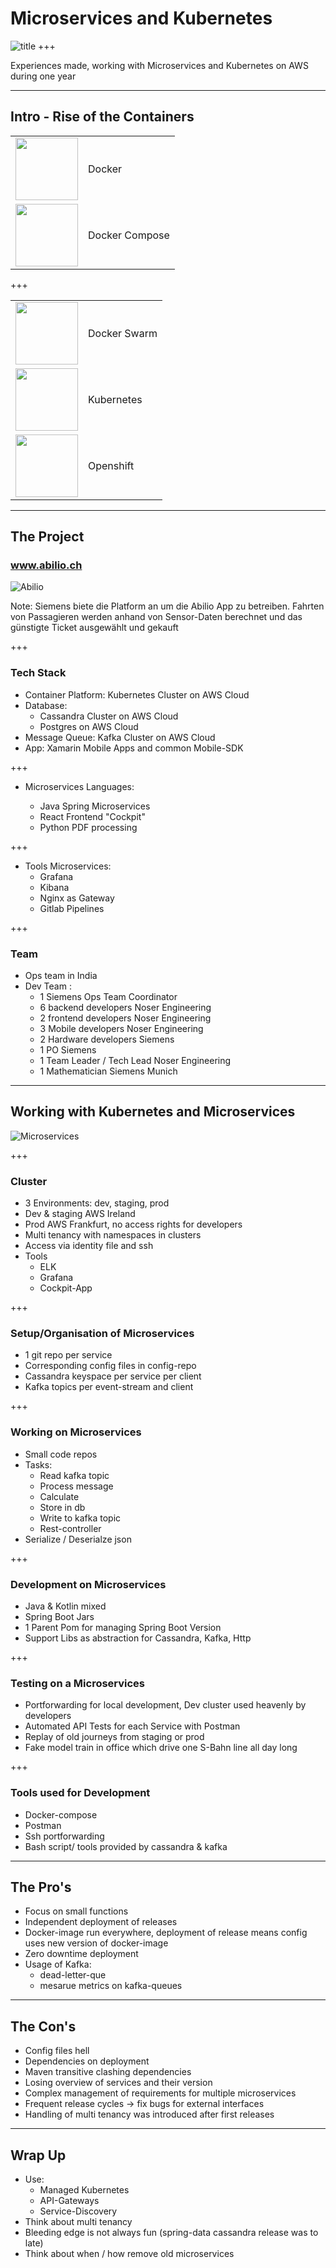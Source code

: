 # Microservices and Kubernetes

![title](assets/image/container.png)
+++


Experiences made, working with Microservices and Kubernetes on AWS during one year

---

## Intro - Rise of the Containers

<table>
<tr>
  <td><img src="assets/image/docker.png" width="100px"></td>
    <td>Docker</td>
</tr>

<tr>
  <td><img src="assets/image/compose.jpg" width="100px"></td>
    <td>Docker Compose</td>
</tr>
</table>

+++

<table>
<tr>
  <td><img src="assets/image/swarm.png" width="100px"></td>
    <td>Docker Swarm</td>
</tr>
<tr>
  <td><img src="assets/image/kubernetes.png" width="100px"></td>
    <td>Kubernetes</td>
</tr>
<tr>
  <td><img src="assets/image/openshift.png" width="100px"> </td>
    <td>Openshift</td>
</tr>
</table>

---

## The Project

### www.abilio.ch

![Abilio](assets/image/abilio.png)

Note:
Siemens biete die Platform an um die Abilio App zu betreiben.
Fahrten von Passagieren werden anhand von Sensor-Daten berechnet und das günstigte Ticket ausgewählt und gekauft

+++

### Tech Stack

- Container Platform: Kubernetes Cluster on AWS Cloud
- Database:
  - Cassandra Cluster on AWS Cloud
  - Postgres on AWS Cloud
- Message Queue: Kafka Cluster on AWS Cloud
- App: Xamarin Mobile Apps and common Mobile-SDK

+++

- Microservices Languages:

  - Java Spring Microservices
  - React Frontend "Cockpit"
  - Python PDF processing

+++

- Tools Microservices:
  - Grafana
  - Kibana
  - Nginx as Gateway
  - Gitlab Pipelines
  
+++
### Team

- Ops team in India
- Dev Team :
  - 1 Siemens Ops Team Coordinator
  - 6 backend developers Noser Engineering
  - 2 frontend developers Noser Engineering
  - 3 Mobile developers Noser Engineering
  - 2 Hardware developers Siemens
  - 1 PO Siemens
  - 1 Team Leader / Tech Lead Noser Engineering
  - 1 Mathematician Siemens Munich

---

## Working with Kubernetes and Microservices

![Microservices](assets/image/microservices.jpg)

+++

### Cluster

- 3 Environments: dev, staging, prod
- Dev & staging AWS Ireland
- Prod AWS Frankfurt, no access rights for developers
- Multi tenancy with namespaces in clusters
- Access via identity file and ssh
- Tools
  - ELK
  - Grafana
  - Cockpit-App

+++

### Setup/Organisation of Microservices

- 1 git repo per service
- Corresponding config files in config-repo
- Cassandra keyspace per service per client
- Kafka topics per event-stream and client

+++

### Working on Microservices

- Small code repos
- Tasks:
  - Read kafka topic
  - Process message
  - Calculate
  - Store in db
  - Write to kafka topic
  - Rest-controller
- Serialize / Deserialze json

+++

### Development on Microservices

- Java & Kotlin mixed
- Spring Boot Jars
- 1 Parent Pom for managing Spring Boot Version
- Support Libs as abstraction for Cassandra, Kafka, Http

+++

### Testing on a Microservices

- Portforwarding for local development, Dev cluster used heavenly by developers
- Automated API Tests for each Service with Postman
- Replay of old journeys from staging or prod
- Fake model train in office which drive one S-Bahn line all day long

+++

### Tools used for Development

- Docker-compose
- Postman
- Ssh portforwarding
- Bash script/ tools provided by cassandra & kafka

---

## The Pro's

- Focus on small functions
- Independent deployment of releases
- Docker-image run everywhere, deployment of release means config uses new version of docker-image
- Zero downtime deployment
- Usage of Kafka:
  - dead-letter-que
  - mesarue metrics on kafka-queues

---

## The Con's

- Config files hell
- Dependencies on deployment
- Maven transitive clashing dependencies
- Losing overview of services and their version
- Complex management of requirements for multiple microservices
- Frequent release cycles -> fix bugs for external interfaces
- Handling of multi tenancy was introduced after first releases

---

## Wrap Up

- Use:
  - Managed Kubernetes
  - API-Gateways
  - Service-Discovery
- Think about multi tenancy
- Bleeding edge is not always fun (spring-data cassandra release was to late)
- Think about when / how remove old microservices

